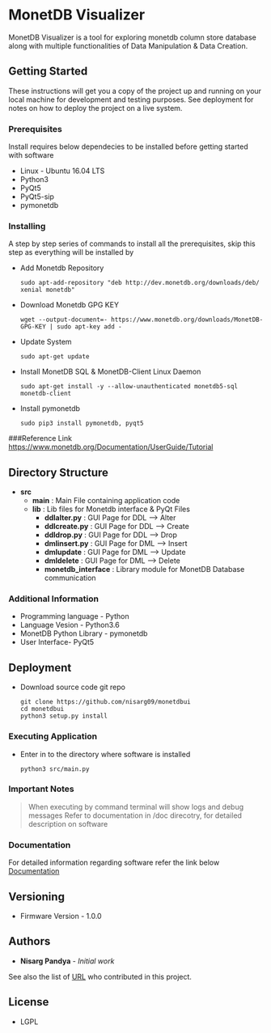 # MonetDB Visualizer

MonetDB Visualizer is a tool for exploring monetdb column store database along with multiple functionalities of Data Manipulation & Data Creation.

## Getting Started

These instructions will get you a copy of the project up and running on your local machine for development and testing purposes. See deployment for notes on how to deploy the project on a live system.

### Prerequisites
Install requires below dependecies to be installed before getting started with software
* Linux - Ubuntu 16.04 LTS
* Python3
* PyQt5
* PyQt5-sip
* pymonetdb

### Installing

A step by step series of commands to install all the prerequisites, skip this step as everything will be installed by 
* Add Monetdb Repository
	```
	sudo apt-add-repository "deb http://dev.monetdb.org/downloads/deb/ xenial monetdb"
	```
* Download Monetdb GPG KEY
	```
	wget --output-document=- https://www.monetdb.org/downloads/MonetDB-GPG-KEY | sudo apt-key add -
	```
* Update System
	```
	sudo apt-get update
	```
* Install MonetDB SQL & MonetDB-Client Linux Daemon
	```
	sudo apt-get install -y --allow-unauthenticated monetdb5-sql monetdb-client
	```
* Install pymonetdb
	```
	sudo pip3 install pymonetdb, pyqt5
	```
###Reference Link
	https://www.monetdb.org/Documentation/UserGuide/Tutorial


## Directory Structure

* **src**
	- **main** : Main File containing application code  
 	- **lib** : Lib files for Monetdb interface & PyQt Files
		- **ddlalter.py** : GUI Page for DDL --> Alter
		- **ddlcreate.py** : GUI Page for DDL --> Create
		- **ddldrop.py** : GUI Page for DDL --> Drop
		- **dmlinsert.py** : GUI Page for DML --> Insert
		- **dmlupdate** : GUI Page for DML --> Update
		- **dmldelete** : GUI Page for DML --> Delete
		- **monetdb_interface** : Library module for MonetDB Database communication
		
### Additional Information

* Programming language - Python
* Language Vesion - Python3.6
* MonetDB Python Library - pymonetdb
* User Interface- PyQt5

## Deployment

* Download source code git repo
	```
	git clone https://github.com/nisarg09/monetdbui
	cd monetdbui
	python3 setup.py install 
	```

### Executing Application
* Enter in to the directory where software is installed
	```
	python3 src/main.py
	```

### Important Notes
> When executing by command terminal will show logs and debug messages
> Refer to documentation in /doc direcotry, for detailed description on software

### Documentation
For detailed information regarding software refer the link below
[Documentation](./docs/html/index.html)


## Versioning
* Firmware Version - 1.0.0

## Authors

* **Nisarg Pandya** - *Initial work*

See also the list of [URL](https://github.com/nisarg09/) who contributed in this project.

## License
* LGPL
